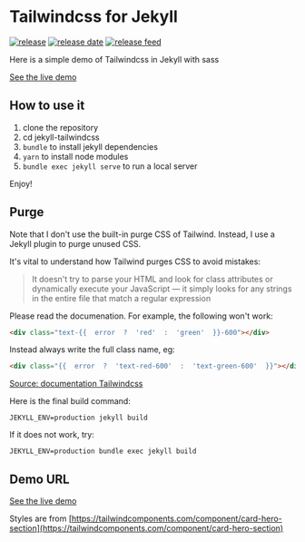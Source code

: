 # Tailwindcss for Jekyll

[![release](https://img.shields.io/github/release/jmau111/jekyll-tailwindcss.svg)](https://github.com/jmau111//jekyll-tailwindcss/releases/latest)
[![release date](https://img.shields.io/github/release-date/jmau111/jekyll-tailwindcss.svg)](https://github.com/jmau111/jekyll-tailwindcss/releases)
[![release feed](https://img.shields.io/badge/release-feed-yellow)](https://github.com/jmau111/jekyll-tailwindcss/releases.atom)

Here is a simple demo of Tailwindcss in Jekyll with sass

[See the live demo](https://demos.julien-maury.dev/jekyll-tailwindcss/)

## How to use it

1. clone the repository
2. cd jekyll-tailwindcss
3. `bundle` to install jekyll dependencies
4. `yarn` to install node modules
5. `bundle exec jekyll serve` to run a local server

Enjoy!

## Purge

Note that I don't use the built-in purge CSS of Tailwind. Instead, I use a Jekyll plugin to purge unused CSS.

It's vital to understand how Tailwind purges CSS to avoid mistakes: 

> It doesn't try to parse your HTML and look for class attributes or dynamically execute your JavaScript — it simply looks for any strings in the entire file that match a regular expression

Please read the documenation. For example, the following won't work:

```html
<div class="text-{{  error  ?  'red'  :  'green'  }}-600"></div>
```
Instead always write the full class name, eg:

```html
<div class="{{  error  ?  'text-red-600'  :  'text-green-600'  }}"></div>
```


[Source: documentation Tailwindcss](https://tailwindcss.com/docs/optimizing-for-production)

Here is the final build command:

```
JEKYLL_ENV=production jekyll build
```

If it does not work, try:

```
JEKYLL_ENV=production bundle exec jekyll build
```

## Demo URL

[See the live demo](https://demos.julien-maury.dev/jekyll-tailwindcss/)

Styles are from [https://tailwindcomponents.com/component/card-hero-section](https://tailwindcomponents.com/component/card-hero-section)
